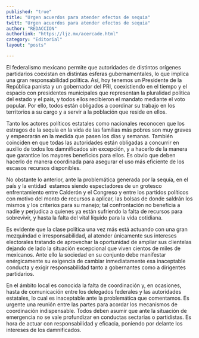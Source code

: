 ```yaml
---
published: "true"
title: "Urgen acuerdos para atender efectos de sequia"
twitt: "Urgen acuerdos para atender efectos de sequia"
author: "REDACCION"
authorlink: "https://ljz.mx/acercade.html"
category: "Editorial"
layout: "posts"

---
```



  El federalismo mexicano permite que autoridades de distintos orígenes partidarios coexistan en distintas esferas gubernamentales, lo que implica una gran responsabilidad política. Así, hoy tenemos un Presidente de la República panista y un gobernador del PRI, coexistiendo en el tiempo y el espacio con presidentes municipales que representan la pluralidad política del estado y el país, y todos ellos recibieron el mandato mediante el voto popular. Por ello, todos están obligados a coordinar su trabajo en los territorios a su cargo y a servir a la población que reside en ellos.



  Tanto los actores políticos estatales como nacionales reconocen que los estragos de la sequía en la vida de las familias más pobres son muy graves y empeorarán en la medida que pasen los días y semanas. También coinciden en que todas las autoridades están obligadas a concurrir en auxilio de todos los damnificados sin excepción, y a hacerlo de la manera que garantice los mayores beneficios para ellos. Es obvio que deben hacerlo de manera coordinada para asegurar el uso más eficiente de los escasos recursos disponibles.



  No obstante lo anterior, ante la problemática generada por la sequía, en el país y la entidad  estamos siendo espectadores de un grotesco enfrentamiento entre Calderón y el Congreso y entre los partidos políticos con motivo del monto de recursos a aplicar, las bolsas de donde saldrán los mismos y los criterios para su manejo; tal confrontación no beneficia a nadie y perjudica a quienes ya están sufriendo la falta de recursos para sobrevivir, y hasta la falta del vital líquido para la vida cotidiana.



  Es evidente que la clase política una vez más está actuando con una gran mezquindad e irresponsabilidad, al atender únicamente sus intereses electorales tratando de aprovechar la oportunidad de ampliar sus clientelas dejando de lado la situación excepcional que viven cientos de miles de mexicanos. Ante ello la sociedad en su conjunto debe manifestar enérgicamente su exigencia de cambiar inmediatamente esa inaceptable conducta y exigir responsabilidad tanto a gobernantes como a dirigentes partidarios.



  En el ámbito local es conocida la falta de coordinación y, en ocasiones, hasta de comunicación entre los delegados federales y las autoridades estatales, lo cual es inaceptable ante la problemática que comentamos. Es urgente una reunión entre las partes para acordar los mecanismos de coordinación indispensable. Todos deben asumir que ante la situación de emergencia no se vale profundizar en conductas sectarias o partidistas. Es hora de actuar con responsabilidad y eficacia, poniendo por delante los intereses de los damnificados.

